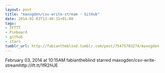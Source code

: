 ```yaml
---
layout: post
title: "maxogden/csv-write-stream · GitHub"
date: 2014-02-03T13:40:31+01:00
tags:
- IFTTT
- Pinboard
- github
- stars
tumblr_url: http://fabiantheblind.tumblr.com/post/75475703274/maxogden-csv-write-stream-github
---
```

February 03, 2014 at 10:15AM
fabiantheblind starred maxogden/csv-write-streamhttp://ift.tt/1fR2hUE
